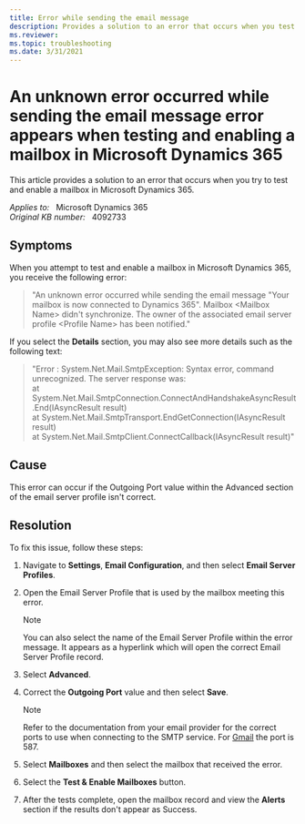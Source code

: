 ```yaml
---
title: Error while sending the email message
description: Provides a solution to an error that occurs when you test and enable a mailbox.
ms.reviewer: 
ms.topic: troubleshooting
ms.date: 3/31/2021
---
```

# An unknown error occurred while sending the email message error appears when testing and enabling a mailbox in Microsoft Dynamics 365

This article provides a solution to an error that occurs when you try to test and enable a mailbox in Microsoft Dynamics 365.

_Applies to:_ &nbsp; Microsoft Dynamics 365  
_Original KB number:_ &nbsp; 4092733

## Symptoms

When you attempt to test and enable a mailbox in Microsoft Dynamics 365, you receive the following error:

> "An unknown error occurred while sending the email message "Your mailbox is now connected to Dynamics 365". Mailbox \<Mailbox Name> didn't synchronize. The owner of the associated email server profile \<Profile Name> has been notified."

If you select the **Details** section, you may also see more details such as the following text:

> "Error : System.Net.Mail.SmtpException: Syntax error, command unrecognized. The server response was:  
   at System.Net.Mail.SmtpConnection.ConnectAndHandshakeAsyncResult.End(IAsyncResult result)  
   at System.Net.Mail.SmtpTransport.EndGetConnection(IAsyncResult result)  
   at System.Net.Mail.SmtpClient.ConnectCallback(IAsyncResult result)"

## Cause

This error can occur if the Outgoing Port value within the Advanced section of the email server profile isn't correct.

## Resolution

To fix this issue, follow these steps:

1. Navigate to **Settings**, **Email Configuration**, and then select **Email Server Profiles**.
2. Open the Email Server Profile that is used by the mailbox meeting this error.

    > [!NOTE]
    > You can also select the name of the Email Server Profile within the error message. It appears as a hyperlink which will open the correct Email Server Profile record.

3. Select **Advanced**.
4. Correct the **Outgoing Port** value and then select **Save**.

    > [!NOTE]
    > Refer to the documentation from your email provider for the correct ports to use when connecting to the SMTP service. For [Gmail](https://support.google.com/mail/answer/7104828) the port is 587.

5. Select **Mailboxes** and then select the mailbox that received the error.
6. Select the **Test & Enable Mailboxes** button.
7. After the tests complete, open the mailbox record and view the **Alerts** section if the results don't appear as Success.
